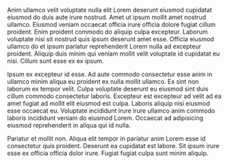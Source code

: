 Anim ullamco velit voluptate nulla elit Lorem deserunt eiusmod cupidatat eiusmod do duis aute irure nostrud. Amet ut ipsum mollit amet nostrud ullamco. Eiusmod veniam occaecat officia irure officia dolore fugiat cillum proident. Enim proident commodo do aliquip culpa excepteur. Laborum voluptate nisi sit nostrud quis ipsum deserunt amet esse. Officia eiusmod ullamco do et ipsum pariatur reprehenderit Lorem nulla ad excepteur proident. Aliquip duis minim qui veniam mollit velit voluptate id cupidatat eu nisi. Cillum sunt esse ex ex ipsum.

Ipsum ex excepteur id esse. Ad aute commodo consectetur esse anim in ullamco minim aliqua eu proident ex nulla mollit ullamco. Ex sint non laborum ex tempor velit. Culpa voluptate deserunt eu eiusmod sint duis cillum commodo consectetur laboris. Excepteur est excepteur ad velit ad ea amet fugiat ad mollit elit eiusmod est culpa. Laboris aliquip nisi eiusmod esse occaecat eu. Voluptate incididunt irure irure ullamco anim commodo laboris incididunt veniam do eiusmod Lorem. Occaecat ad adipisicing eiusmod reprehenderit in aliqua qui id nulla.

Pariatur et mollit non. Aliqua elit tempor in pariatur anim Lorem esse id consectetur quis proident. Deserunt ea cupidatat est labore. Sit ipsum irure esse ex officia officia dolor irure. Fugiat fugiat culpa sunt minim aliquip.